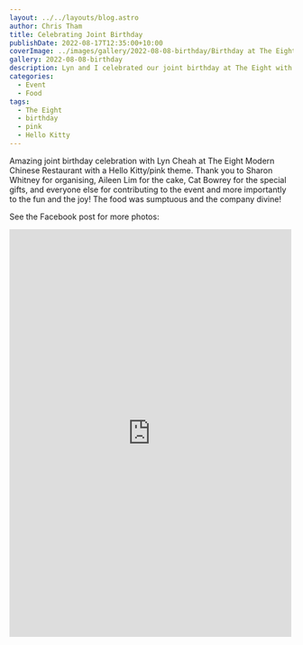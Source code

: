 ```yaml
---
layout: ../../layouts/blog.astro
author: Chris Tham
title: Celebrating Joint Birthday
publishDate: 2022-08-17T12:35:00+10:00
coverImage: ../images/gallery/2022-08-08-birthday/Birthday at The Eight (6).jpeg
gallery: 2022-08-08-birthday
description: Lyn and I celebrated our joint birthday at The Eight with our friends.
categories:
  - Event
  - Food
tags:
  - The Eight
  - birthday
  - pink
  - Hello Kitty
---
```


Amazing joint birthday celebration with Lyn Cheah at The Eight Modern Chinese Restaurant with a Hello Kitty/pink theme. Thank you to Sharon Whitney for organising, Aileen Lim for the cake, Cat Bowrey for the special gifts, and everyone else for contributing to the event and more importantly to the fun and the joy! The food was sumptuous and the company divine!

See the Facebook post for more photos:

<iframe src="https://www.facebook.com/plugins/post.php?href=https%3A%2F%2Fwww.facebook.com%2Fchris1.tham%2Fposts%2Fpfbid01JARBwpBfgAStVNE46rVMsBPx5VpNt6UA3J3DhNPSYZf37FS1MWsJoWe61uYh2xrl&show_text=true&width=500" width="500" height="723" style="border:none;overflow:hidden" scrolling="no" frameborder="0" allowfullscreen="true" allow="autoplay; clipboard-write; encrypted-media; picture-in-picture; web-share"></iframe>

